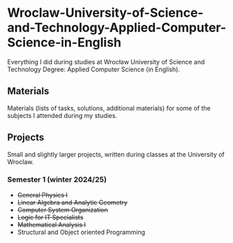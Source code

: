 # Wroclaw-University-of-Science-and-Technology-Applied-Computer-Science-in-English

Everything I did during studies at Wrocław University of Science and Technology Degree: Applied Computer Science (in English). 

## Materials 

Materials (lists of tasks, solutions, additional materials) for some of the subjects I attended during my studies. 

## Projects 

Small and slightly larger projects, written during classes at the University of Wroclaw.

### Semester 1 (winter 2024/25)

* ~~General Physics I~~
* ~~Linear Algebra and Analytic Geometry~~
* ~~Computer System Organization~~
* ~~Logic for IT Specialists~~
* ~~Mathematical Analysis I~~
* Structural and Object oriented Programming
